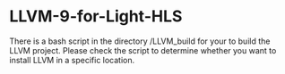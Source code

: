 # LLVM-9-for-Light-HLS
There is a bash script in the directory  /LLVM_build for your to build the LLVM	project.
Please check the script to determine whether you want to install LLVM in a specific location.
